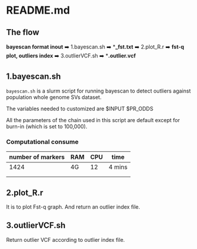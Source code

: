 # README.md
## The flow
**bayescan format inout** ➡️ 1.bayescan.sh ➡️ ***_fst.txt** ➡️ 2.plot_R.r ➡️ **fst-q plot, outliers index** ➡️ 3.outlierVCF.sh ➡️ ***.outlier.vcf**
## 1.bayescan.sh
`bayescan.sh` is a slurm script for running bayescan to detect outliers against population whole genome SVs dataset. 

The variables needed to customized are $INPUT $PR_ODDS

All the parameters of the chain used in this script are default except for burn-in (which is set to 100,000).
### Computational consume
| number of markers | RAM | CPU | time |
| ----------------- | --- | --- | ---- |
|         1424          |  4G   |  12   |   4 mins   |
|                   |     |     |      |
|                   |     |     |      |
## 2.plot_R.r
It is to plot Fst-q graph. And return an outlier index file. 
## 3.outlierVCF.sh
Return outlier VCF according to outlier index file.